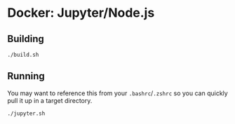 # Docker: Jupyter/Node.js

## Building

```
./build.sh
```

## Running

You may want to reference this from your `.bashrc`/`.zshrc` so you can quickly pull it up in a target directory.

```
./jupyter.sh
```
